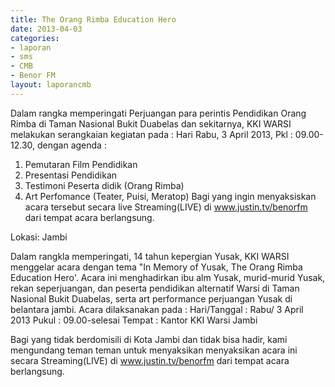 ```yaml
---
title: The Orang Rimba Education Hero
date: 2013-04-03
categories:
- laporan
- sms
- CMB
- Benor FM
layout: laporancmb
---
```


Dalam rangka memperingati Perjuangan para perintis Pendidikan Orang Rimba di Taman Nasional Bukit Duabelas dan sekitarnya, KKI WARSI melakukan serangkaian kegiatan pada :
Hari Rabu, 3 April 2013, Pkl : 09.00-12.30, dengan agenda :
1.	Pemutaran Film Pendidikan
2.	Presentasi Pendidikan
3.	Testimoni Peserta didik (Orang Rimba)
4.	Art Perfomance (Teater, Puisi, Meratop)
Bagi yang ingin menyaksiskan acara tersebut secara live Streaming(LIVE) di www.justin.tv/benorfm dari tempat acara berlangsung.

Lokasi: Jambi

Dalam rangkla memperingati, 14 tahun kepergian Yusak, KKI WARSI menggelar acara dengan tema "In Memory of Yusak, The Orang Rimba Education Hero'. Acara ini menghadirkan ibu alm Yusak, murid-murid Yusak, rekan seperjuangan, dan peserta pendidikan alternatif Warsi di Taman Nasional Bukit Duabelas, serta art performance perjuangan Yusak di belantara jambi. Acara dilaksanakan pada :
Hari/Tanggal : Rabu/ 3 April 2013
Pukul : 09.00-selesai
Tempat : Kantor KKI Warsi Jambi

Bagi yang tidak berdomisili di Kota Jambi dan tidak bisa hadir, kami mengundang teman teman untuk menyaksikan menyaksikan acara ini secara Streaming(LIVE) di www.justin.tv/benorfm dari tempat acara berlangsung.
